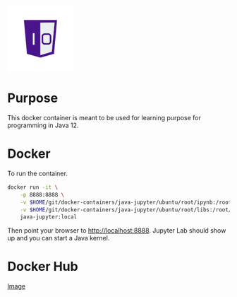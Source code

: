 ![One-Off Coder Logo](../logo.png "One-Off Coder")

# Purpose

This docker container is meant to be used for learning purpose for programming in Java 12.

# Docker

To run the container.

```bash
docker run -it \
    -p 8888:8888 \
    -v $HOME/git/docker-containers/java-jupyter/ubuntu/root/ipynb:/root/ipynb \
    -v $HOME/git/docker-containers/java-jupyter/ubuntu/root/libs:/root/libs \
    java-jupyter:local
```

Then point your browser to [http://localhost:8888](http://localhost:8888). Jupyter Lab should show up and you can start a Java kernel.

# Docker Hub

[Image](https://hub.docker.com/r/oneoffcoder/java-jupyter)
